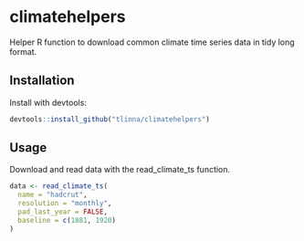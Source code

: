 # climatehelpers

Helper R function to download common climate time series data in tidy long format.

## Installation

Install with devtools:
```r
devtools::install_github("tlinna/climatehelpers")
```

## Usage

Download and read data with the read_climate_ts function.

```r
data <- read_climate_ts(
  name = "hadcrut",
  resolution = "monthly",
  pad_last_year = FALSE,
  baseline = c(1881, 1920)
)
```
